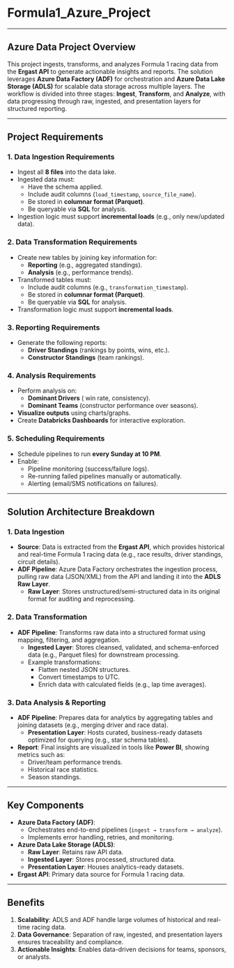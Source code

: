 # Formula1_Azure_Project

---
## Azure Data Project Overview  
This project ingests, transforms, and analyzes Formula 1 racing data from the **Ergast API** to generate actionable insights and reports. The solution leverages **Azure Data Factory (ADF)** for orchestration and **Azure Data Lake Storage (ADLS)** for scalable data storage across multiple layers. The workflow is divided into three stages: **Ingest**, **Transform**, and **Analyze**, with data progressing through raw, ingested, and presentation layers for structured reporting.

---

## Project Requirements

### 1. Data Ingestion Requirements  
- Ingest all **8 files** into the data lake.  
- Ingested data must:  
  - Have the schema applied.  
  - Include audit columns (`load_timestamp`, `source_file_name`).  
  - Be stored in **columnar format (Parquet)**.  
  - Be queryable via **SQL** for analysis.  
- Ingestion logic must support **incremental loads** (e.g., only new/updated data).  

### 2. Data Transformation Requirements  
- Create new tables by joining key information for:  
  - **Reporting** (e.g., aggregated standings).  
  - **Analysis** (e.g., performance trends).  
- Transformed tables must:  
  - Include audit columns (e.g., `transformation_timestamp`).  
  - Be stored in **columnar format (Parquet)**.  
  - Be queryable via **SQL** for analysis.  
- Transformation logic must support **incremental loads**.  

### 3. Reporting Requirements  
- Generate the following reports:  
  - **Driver Standings** (rankings by points, wins, etc.).  
  - **Constructor Standings** (team rankings).  

### 4. Analysis Requirements  
- Perform analysis on:  
  - **Dominant Drivers** ( win rate, consistency).  
  - **Dominant Teams** (constructor performance over seasons).  
- **Visualize outputs** using charts/graphs.  
- Create **Databricks Dashboards** for interactive exploration.  

### 5. Scheduling Requirements  
- Schedule pipelines to run **every Sunday at 10 PM**.  
- Enable:  
  - Pipeline monitoring (success/failure logs).  
  - Re-running failed pipelines manually or automatically.  
  - Alerting (email/SMS notifications on failures).  



---



## Solution Architecture Breakdown

### 1. Data Ingestion  
- **Source**: Data is extracted from the **Ergast API**, which provides historical and real-time Formula 1 racing data (e.g., race results, driver standings, circuit details).  
- **ADF Pipeline**: Azure Data Factory orchestrates the ingestion process, pulling raw data (JSON/XML) from the API and landing it into the **ADLS Raw Layer**.  
  - **Raw Layer**: Stores unstructured/semi-structured data in its original format for auditing and reprocessing.  

### 2. Data Transformation  
- **ADF Pipeline**: Transforms raw data into a structured format using mapping, filtering, and aggregation.  
  - **Ingested Layer**: Stores cleansed, validated, and schema-enforced data (e.g., Parquet files) for downstream processing.  
  - Example transformations:  
    - Flatten nested JSON structures.  
    - Convert timestamps to UTC.  
    - Enrich data with calculated fields (e.g., lap time averages).  

### 3. Data Analysis & Reporting  
- **ADF Pipeline**: Prepares data for analytics by aggregating tables and joining datasets (e.g., merging driver and race data).  
  - **Presentation Layer**: Hosts curated, business-ready datasets optimized for querying (e.g., star schema tables).  
- **Report**: Final insights are visualized in tools like **Power BI**, showing metrics such as:  
  - Driver/team performance trends.  
  - Historical race statistics.  
  - Season standings.  

---

## Key Components  
- **Azure Data Factory (ADF)**:  
  - Orchestrates end-to-end pipelines (`ingest → transform → analyze`).  
  - Implements error handling, retries, and monitoring.  
- **Azure Data Lake Storage (ADLS)**:  
  - **Raw Layer**: Retains raw API data.  
  - **Ingested Layer**: Stores processed, structured data.  
  - **Presentation Layer**: Houses analytics-ready datasets.  
- **Ergast API**: Primary data source for Formula 1 racing data.  

---

## Benefits  
1. **Scalability**: ADLS and ADF handle large volumes of historical and real-time racing data.  
2. **Data Governance**: Separation of raw, ingested, and presentation layers ensures traceability and compliance.  
3. **Actionable Insights**: Enables data-driven decisions for teams, sponsors, or analysts.  
